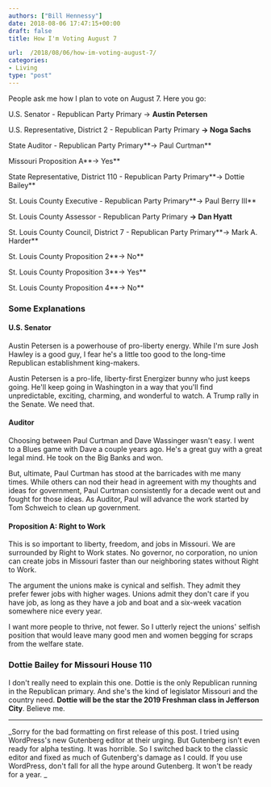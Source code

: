 ```yaml
---
authors: ["Bill Hennessy"]
date: 2018-08-06 17:47:15+00:00
draft: false
title: How I'm Voting August 7

url:  /2018/08/06/how-im-voting-august-7/
categories:
- Living
type: "post"
---
```




People ask me how I plan to vote on August 7. Here you go:





U.S. Senator - Republican Party Primary → **Austin Petersen**









U.S. Representative, District 2 - Republican Party Primary **→ Noga Sachs**









State Auditor - Republican Party Primary**→ Paul Curtman**









Missouri Proposition A**→ Yes**





State Representative, District 110 - Republican Party Primary**→ Dottie Bailey**









St. Louis County Executive - Republican Party Primary**→ Paul Berry III**









St. Louis County Assessor - Republican Party Primary **→ Dan Hyatt**









St. Louis County Council, District 7 - Republican Party Primary**→ Mark A. Harder**









St. Louis County Proposition 2**→ No**





St. Louis County Proposition 3**→ Yes**





St. Louis County Proposition 4**→ No**







### Some Explanations









#### U.S. Senator







Austin Petersen is a powerhouse of pro-liberty energy. While I'm sure Josh Hawley is a good guy, I fear he's a little too good to the long-time Republican establishment king-makers.





Austin Petersen is a pro-life, liberty-first Energizer bunny who just keeps going. He'll keep going in Washington in a way that you'll find unpredictable, exciting, charming, and wonderful to watch. A Trump rally in the Senate. We need that.







#### Auditor







Choosing between Paul Curtman and Dave Wassinger wasn't easy. I went to a Blues game with Dave a couple years ago. He's a great guy with a great legal mind. He took on the Big Banks and won.





But, ultimate, Paul Curtman has stood at the barricades with me many times. While others can nod their head in agreement with my thoughts and ideas for government, Paul Curtman consistently for a decade went out and fought for those ideas. As Auditor, Paul will advance the work started by Tom Schweich to clean up government.







#### Proposition A: Right to Work







This is so important to liberty, freedom, and jobs in Missouri. We are surrounded by Right to Work states. No governor, no corporation, no union can create jobs in Missouri faster than our neighboring states without Right to Work.





The argument the unions make is cynical and selfish. They admit they prefer fewer jobs with higher wages. Unions admit they don't care if you have job, as long as they have a job and boat and a six-week vacation somewhere nice every year.





I want more people to thrive, not fewer. So I utterly reject the unions' selfish position that would leave many good men and women begging for scraps from the welfare state.







### Dottie Bailey for Missouri House 110







I don't really need to explain this one. Dottie is the only Republican running in the Republican primary. And she's the kind of legislator Missouri and the country need. **Dottie will be the star the 2019 Freshman class in Jefferson City**. Believe me.



* * *



_Sorry for the bad formatting on first release of this post. I tried using WordPress's new Gutenberg editor at their urging. But Gutenberg isn't even ready for alpha testing. It was horrible. So I switched back to the classic editor and fixed as much of Gutenberg's damage as I could. If you use WordPress, don't fall for all the hype around Gutenberg. It won't be ready for a year. _


